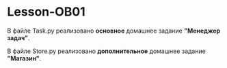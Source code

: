 # Lesson-OB01
В файле Task.py реализовано ****основное**** домашнее задание ****"Менеджер задач"****.

В файле Store.py реализовано ****дополнительное**** домашнее задание ****"Магазин"****.